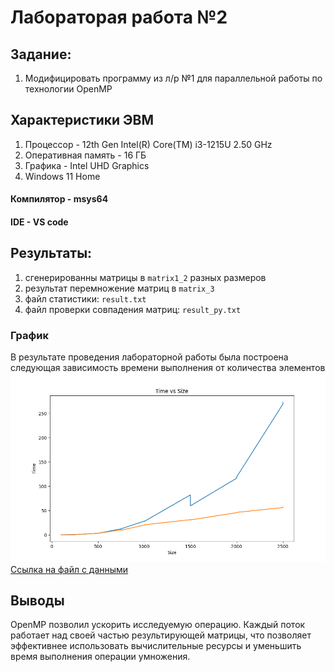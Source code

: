 # Лабораторая работа №2

## Задание: 
1. Модифицировать программу из л/р №1 для параллельной работы по технологии OpenMP

## Характеристики ЭВМ
1. Процессор - 12th Gen Intel(R) Core(TM) i3-1215U 2.50 GHz
2. Оперативная память - 16 ГБ
3. Графика - Intel UHD Graphics
4. Windows 11 Home

#### Компилятор - msys64
#### IDE - VS code

## Результаты: 
1. сгенерированны матрицы в `matrix1_2` разных размеров
2. результат перемножение матриц в `matrix_3`
3. файл статистики: `result.txt`
4. файл проверки совпадения матриц: `result_py.txt`


### График 
В результате проведения лабораторной работы была построена следующая зависимость времени выполнения от количества элементов<br>
![Alt текст](file/plot.png)
[Ссылка на файл с данными](file/result.txt)

## Выводы
OpenMP позволил ускорить исследуемую операцию. Каждый поток работает над своей частью результирующей матрицы, что позволяет эффективнее использовать вычислительные ресурсы и уменьшить время выполнения операции умножения.
